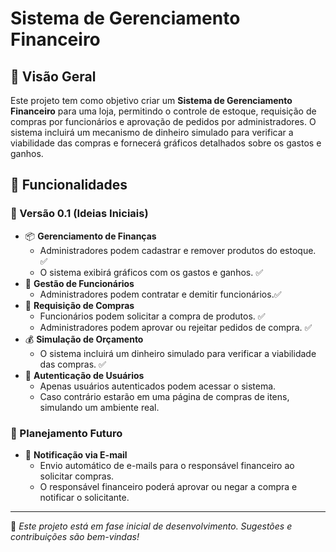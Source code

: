 # Sistema de Gerenciamento Financeiro

## 📌 Visão Geral
Este projeto tem como objetivo criar um **Sistema de Gerenciamento Financeiro** para uma loja, permitindo o controle de estoque, requisição de compras por funcionários e aprovação de pedidos por administradores. O sistema incluirá um mecanismo de dinheiro simulado para verificar a viabilidade das compras e fornecerá gráficos detalhados sobre os gastos e ganhos.

## 🚀 Funcionalidades
### 🔹 Versão 0.1 (Ideias Iniciais)
- 📦 **Gerenciamento de Finanças**
  - Administradores podem cadastrar e remover produtos do estoque. ✅
  - O sistema exibirá gráficos com os gastos e ganhos. ✅
- 🏢 **Gestão de Funcionários**
  - Administradores podem contratar e demitir funcionários.✅ 
- 🛒 **Requisição de Compras**
  - Funcionários podem solicitar a compra de produtos. ✅
  - Administradores podem aprovar ou rejeitar pedidos de compra. ✅ 
- 💰 **Simulação de Orçamento**
  - O sistema incluirá um dinheiro simulado para verificar a viabilidade das compras. ✅ 
- 🔐 **Autenticação de Usuários**
  - Apenas usuários autenticados podem acessar o sistema. 
  - Caso contrário estarão em uma página de compras de itens, simulando um ambiente real.


### 🔮 Planejamento Futuro
- 📧 **Notificação via E-mail**
  - Envio automático de e-mails para o responsável financeiro ao  solicitar compras. 
  - O responsável financeiro poderá aprovar ou negar a compra e notificar o solicitante. 

---
📢 *Este projeto está em fase inicial de desenvolvimento. Sugestões e contribuições são bem-vindas!*
